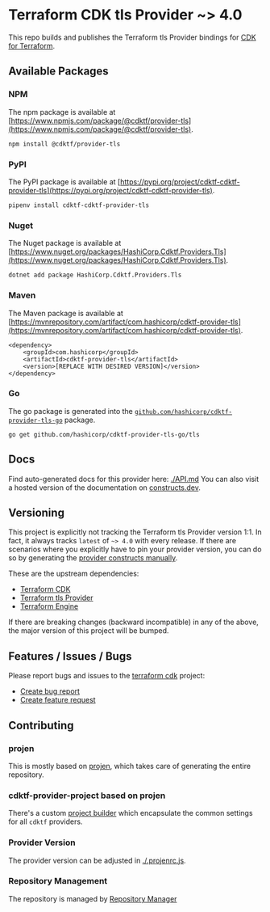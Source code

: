 # Terraform CDK tls Provider ~> 4.0

This repo builds and publishes the Terraform tls Provider bindings for [CDK for Terraform](https://cdk.tf).

## Available Packages

### NPM

The npm package is available at [https://www.npmjs.com/package/@cdktf/provider-tls](https://www.npmjs.com/package/@cdktf/provider-tls).

`npm install @cdktf/provider-tls`

### PyPI

The PyPI package is available at [https://pypi.org/project/cdktf-cdktf-provider-tls](https://pypi.org/project/cdktf-cdktf-provider-tls).

`pipenv install cdktf-cdktf-provider-tls`

### Nuget

The Nuget package is available at [https://www.nuget.org/packages/HashiCorp.Cdktf.Providers.Tls](https://www.nuget.org/packages/HashiCorp.Cdktf.Providers.Tls).

`dotnet add package HashiCorp.Cdktf.Providers.Tls`

### Maven

The Maven package is available at [https://mvnrepository.com/artifact/com.hashicorp/cdktf-provider-tls](https://mvnrepository.com/artifact/com.hashicorp/cdktf-provider-tls).

```
<dependency>
    <groupId>com.hashicorp</groupId>
    <artifactId>cdktf-provider-tls</artifactId>
    <version>[REPLACE WITH DESIRED VERSION]</version>
</dependency>
```

### Go

The go package is generated into the [`github.com/hashicorp/cdktf-provider-tls-go`](https://github.com/hashicorp/cdktf-provider-tls-go) package.

`go get github.com/hashicorp/cdktf-provider-tls-go/tls`

## Docs

Find auto-generated docs for this provider here: [./API.md](./API.md)
You can also visit a hosted version of the documentation on [constructs.dev](https://constructs.dev/packages/@cdktf/provider-tls).

## Versioning

This project is explicitly not tracking the Terraform tls Provider version 1:1. In fact, it always tracks `latest` of `~> 4.0` with every release. If there are scenarios where you explicitly have to pin your provider version, you can do so by generating the [provider constructs manually](https://cdk.tf/imports).

These are the upstream dependencies:

* [Terraform CDK](https://cdk.tf)
* [Terraform tls Provider](https://github.com/terraform-providers/terraform-provider-tls)
* [Terraform Engine](https://terraform.io)

If there are breaking changes (backward incompatible) in any of the above, the major version of this project will be bumped.

## Features / Issues / Bugs

Please report bugs and issues to the [terraform cdk](https://cdk.tf) project:

* [Create bug report](https://cdk.tf/bug)
* [Create feature request](https://cdk.tf/feature)

## Contributing

### projen

This is mostly based on [projen](https://github.com/eladb/projen), which takes care of generating the entire repository.

### cdktf-provider-project based on projen

There's a custom [project builder](https://github.com/hashicorp/cdktf-provider-project) which encapsulate the common settings for all `cdktf` providers.

### Provider Version

The provider version can be adjusted in [./.projenrc.js](./.projenrc.js).

### Repository Management

The repository is managed by [Repository Manager](https://github.com/hashicorp/cdktf-repository-manager/)
